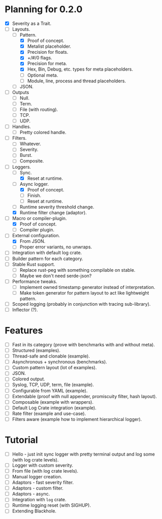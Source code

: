# Planning for 0.2.0
- [x] Severity as a Trait.
- [ ] Layouts.
  - [ ] Pattern.
    - [x] Proof of concept.
    - [x] Metalist placeholder.
    - [x] Precision for floats.
    - [x] +/#/0 flags.
    - [x] Precision for meta.
    - [x] Hex, Bin, Debug, etc. types for meta placeholders.
    - [ ] Optional meta.
    - [ ] Module, line, process and thread placeholders.
  - [ ] JSON.
- [ ] Outputs
  - [ ] Null.
  - [ ] Term.
  - [ ] File (with routing).
  - [ ] TCP.
  - [ ] UDP.  
- [ ] Handles.
  - [ ] Pretty colored handle.
- [ ] Filters.
  - [ ] Whatever.
  - [ ] Severity.
  - [ ] Burst.
  - [ ] Composite.
- [ ] Loggers.
  - [ ] Sync.
    - [x] Reset at runtime.    
  - [ ] Async logger.
    - [x] Proof of concept.
    - [ ] Finish.
    - [ ] Reset at runtime.
  - [ ] Runtime severity threshold change.
  - [x] Runtime filter change (adaptor).  
- [ ] Macro or compiler-plugin.
  - [x] Proof of concept.
  - [ ] Compiler plugin.
- [ ] External configuration.
  - [x] From JSON.
  - [ ] Proper error variants, no unwraps.
- [ ] Integration with default log crate.
- [ ] Builder pattern for each category.
- [ ] Stable Rust support.
  - [ ] Replace rust-peg with something compilable on stable.
  - [ ] Maybe we don't need serde-json?
- [ ] Performance tweaks.
  - [ ] Implement owned timestamp generator instead of interpretation.
  - [ ] Make token generator for pattern layout to act like lightweight pattern.  
- [ ] Scoped logging (probably in conjunction with tracing sub-library).
- [ ] Inflector (?).

# Features
- [ ] Fast in its category (prove with benchmarks with and without meta).
- [ ] Structured (examples).
- [ ] Thread-safe and clonable (example).
- [ ] Asynchronous + synchronous (benchmarks).
- [ ] Custom pattern layout (lot of examples).
- [ ] JSON.
- [ ] Colored output.
- [ ] Syslog, TCP, UDP, term, file (example).
- [ ] Configurable from YAML (example).
- [ ] Extendable (proof with null appender, promiscuity filter, hash layout).
- [ ] Composable (example with wrappers).
- [ ] Default Log Crate integration (example).
- [ ] Rate filter (example and use-case).
- [ ] Filters aware (example how to implement hierarchical logger).

# Tutorial
- [ ] Hello - just init sync logger with pretty terminal output and log some (with log crate levels).
- [ ] Logger with custom severity.
- [ ] From file (with log crate levels).
- [ ] Manual logger creation.
- [ ] Adaptors - fast severity filter.
- [ ] Adaptors - custom filter.
- [ ] Adaptors - async.
- [ ] Integration with `log` crate.
- [ ] Runtime logging reset (with SIGHUP).
- [ ] Extending Blackhole.
